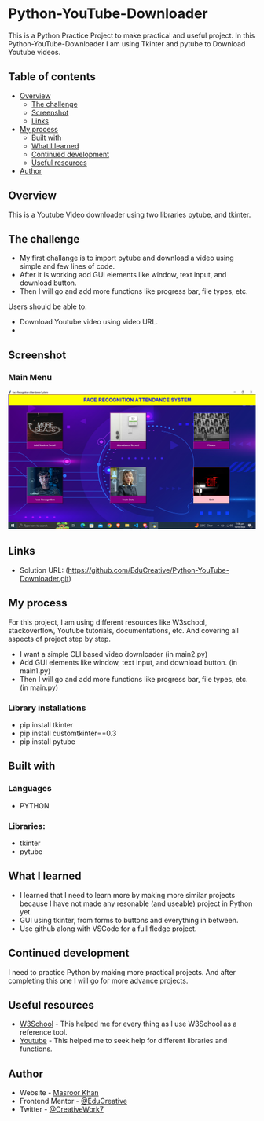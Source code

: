 # Python-YouTube-Downloader
This is a Python Practice Project to make practical and useful project. In this Python-YouTube-Downloader I am  using Tkinter and pytube to Download Youtube videos.

## Table of contents

- [Overview](#overview)
  - [The challenge](#the-challenge)
  - [Screenshot](#screenshot)
  - [Links](#links)
- [My process](#my-process)
  - [Built with](#built-with)
  - [What I learned](#what-i-learned)
  - [Continued development](#continued-development)
  - [Useful resources](#useful-resources)
- [Author](#author)

## Overview
This is a Youtube Video downloader using two libraries pytube, and tkinter.

## The challenge

- My first challange is to import pytube and download a video using simple and few lines of code.
- After it is working add GUI elements like window, text input, and download button.
- Then I will go and add more functions like progress bar, file types, etc.

Users should be able to:

- Download Youtube video using video URL.
- 

## Screenshot
### Main Menu
![Screenshot (1)](https://github.com/EduCreative/Python-Projects-SAMS/blob/main/images/Screenshot1.png)


## Links
- Solution URL: (https://github.com/EduCreative/Python-YouTube-Downloader.git)

## My process
For this project, I am using different resources like W3school, stackoverflow, Youtube tutorials, documentations, etc. And covering all aspects of project step by step.
- I want a simple CLI based video downloader (in main2.py)
- Add GUI elements like window, text input, and download button. (in main1.py)
- Then I will go and add more functions like progress bar, file types, etc. (in main.py)


### Library installations
- pip install tkinter
- pip install customtkinter==0.3
- pip install pytube

## Built with
### Languages
- PYTHON
  
### Libraries:
- tkinter
- pytube

## What I learned

- I learned that I need to learn more by making more similar projects because I have not made any resonable (and useable) project in Python yet.
- GUI using tkinter, from forms to buttons and everything in between.
- Use github along with VSCode for a full fledge project.

## Continued development
I need to practice Python by making more practical projects. And after completing this one I will go for more advance projects.

## Useful resources

- [W3School](https://www.w3school.com) - This helped me for every thing as I use W3School as a reference tool.
- [Youtube](https://www.youtube.com) - This helped me to seek help for different libraries and functions.


## Author

- Website - [Masroor Khan](https://educreative.github.io/)
- Frontend Mentor - [@EduCreative](https://www.frontendmentor.io/profile/EduCreative)
- Twitter - [@CreativeWork7](https://www.twitter.com/CreativeWork7)
